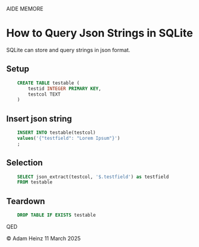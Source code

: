 AIDE MEMORE



How to Query Json Strings in SQLite 
=================================== 

SQLite can store and query strings in json format. 

Setup 
-----

```sql 
    CREATE TABLE testable (
        testid INTEGER PRIMARY KEY, 
        testcol TEXT 
    )
```

Insert json string 
------------------

```sql 
    INSERT INTO testable(testcol) 
    values('{"testfield": "Lorem Ipsum"}') 
    ; 
```


Selection  
---------

```sql
    SELECT json_extract(testcol, '$.testfield') as testfield
    FROM testable 
```


Teardown 
--------

```sql
    DROP TABLE IF EXISTS testable 
``` 

QED 

© Adam Heinz 
11 March 2025